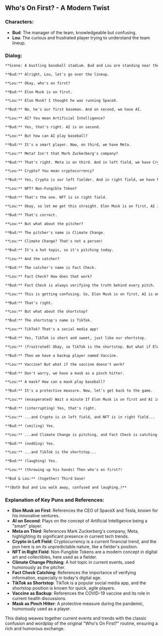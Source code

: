 ## Who's On First? - A Modern Twist

### Characters:
- **Bud**: The manager of the team, knowledgeable but confusing.
- **Lou**: The curious and frustrated player trying to understand the team lineup.

### Dialog:

```markdown
**Scene: A bustling baseball stadium. Bud and Lou are standing near the dugout, both wearing baseball uniforms.**

**Bud:** Alright, Lou, let's go over the lineup.

**Lou:** Okay, who's on first?

**Bud:** Elon Musk is on first.

**Lou:** Elon Musk? I thought he was running SpaceX.

**Bud:** No, he's our first baseman. And on second, we have AI.

**Lou:** AI? You mean Artificial Intelligence?

**Bud:** Yes, that's right. AI is on second.

**Lou:** But how can AI play baseball?

**Bud:** It's a smart player. Now, on third, we have Meta.

**Lou:** Meta? Isn't that Mark Zuckerberg's company?

**Bud:** That's right. Meta is on third. And in left field, we have Crypto.

**Lou:** Crypto? You mean cryptocurrency?

**Bud:** Yes, Crypto is our left fielder. And in right field, we have NFT.

**Lou:** NFT? Non-Fungible Token?

**Bud:** That's the one. NFT is in right field.

**Lou:** Okay, so let me get this straight. Elon Musk is on first, AI is on second, Meta is on third, Crypto is in left field, and NFT is in right field?

**Bud:** That's correct.

**Lou:** But what about the pitcher?

**Bud:** The pitcher's name is Climate Change.

**Lou:** Climate Change? That's not a person!

**Bud:** It's a hot topic, so it's pitching today.

**Lou:** And the catcher?

**Bud:** The catcher's name is Fact Check.

**Lou:** Fact Check? How does that work?

**Bud:** Fact Check is always verifying the truth behind every pitch.

**Lou:** This is getting confusing. So, Elon Musk is on first, AI is on second, Meta is on third, Crypto is in left field, NFT is in right field, Climate Change is pitching, and Fact Check is catching?

**Bud:** That's right.

**Lou:** But what about the shortstop?

**Bud:** The shortstop's name is TikTok.

**Lou:** TikTok? That's a social media app!

**Bud:** Yes, TikTok is short and sweet, just like our shortstop.

**Lou:** (frustrated) Okay, so TikTok is the shortstop. But what if Elon Musk gets sick?

**Bud:** Then we have a backup player named Vaccine.

**Lou:** Vaccine? But what if the vaccine doesn't work?

**Bud:** Don't worry, we have a mask as a pinch hitter.

**Lou:** A mask? How can a mask play baseball?

**Bud:** It's a protective measure. Now, let's get back to the game.

**Lou:** (exasperated) Wait a minute If Elon Musk is on first and AI is on second, and Meta is on third...

**Bud:** (interrupting) Yes, that's right.

**Lou:** ...and Crypto is in left field, and NFT is in right field...

**Bud:** (smiling) Yes.

**Lou:** ...and Climate Change is pitching, and Fact Check is catching...

**Bud:** (nodding) Yes.

**Lou:** ...and TikTok is the shortstop...

**Bud:** (laughing) Yes.

**Lou:** (throwing up his hands) Then who's on first?!

**Bud & Lou:** (together) Third base!

**(Both Bud and Lou walk away, confused and laughing.)**
```

### Explanation of Key Puns and References:

- **Elon Musk on First**: References the CEO of SpaceX and Tesla, known for his innovative ventures.
- **AI on Second**: Plays on the concept of Artificial Intelligence being a "smart" player.
- **Meta on Third**: References Mark Zuckerberg's company, Meta, highlighting its significant presence in current tech trends.
- **Crypto in Left Field**: Cryptocurrency is a current financial trend, and the pun here is on its unpredictable nature, like a fielder's position.
- **NFT in Right Field**: Non-Fungible Tokens are a modern concept in digital art and collectibles, here used as a fielder.
- **Climate Change Pitching**: A hot topic in current events, used humorously as the pitcher.
- **Fact Check Catching**: References the importance of verifying information, especially in today's digital age.
- **TikTok as Shortstop**: TikTok is a popular social media app, and the shortstop position is known for quick, agile players.
- **Vaccine as Backup**: References the COVID-19 vaccine and its role in current health discussions.
- **Mask as Pinch Hitter**: A protective measure during the pandemic, humorously used as a player.

This dialog weaves together current events and trends with the classic confusion and wordplay of the original "Who's On First?" routine, ensuring a rich and humorous exchange.